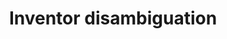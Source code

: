---
citation: Ronald Lai; Alexander D'Amour; Amy Yu; Ye Sun; Lee Fleming, 2011, "Disambiguation
  and Co-authorship Networks of the U.S. Patent Inventor Database (1975 - 2010)",
  https://doi.org/10.7910/DVN/5F1RRI, Harvard Dataverse, V5, UNF:5:RqsI3LsQEYLHkkg5jG/jRg==
  [fileUNF]
description: ''
location: https://dataverse.harvard.edu/dataverse/patent
shortname: inventor_disambiguation
tags: '[Disambiguation]'
timeframe: 1975-2010
title: Inventor disambiguation
uuid: e77ef2c0-6a35-437a-8893-83eb88ad7bc9
---